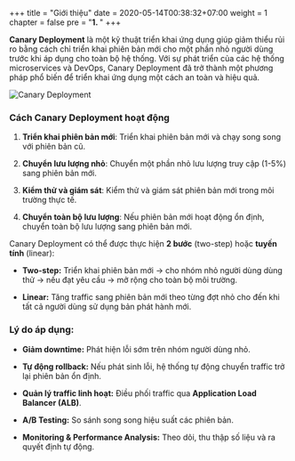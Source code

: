 +++
title = "Giới thiệu"
date = 2020-05-14T00:38:32+07:00
weight = 1
chapter = false
pre = "<b>1. </b>"
+++

**Canary Deployment** là một kỹ thuật triển khai ứng dụng giúp giảm thiểu rủi ro bằng cách chỉ triển khai phiên bản mới cho một phần nhỏ người dùng trước khi áp dụng cho toàn bộ hệ thống. Với sự phát triển của các hệ thống microservices và DevOps, Canary Deployment đã trở thành một phương pháp phổ biến để triển khai ứng dụng một cách an toàn và hiệu quả.

![Canary Deployment](/images/1-introduction/canary.png)

### Cách Canary Deployment hoạt động

1. **Triển khai phiên bản mới**: Triển khai phiên bản mới và chạy song song với phiên bản cũ.

2. **Chuyển lưu lượng nhỏ**: Chuyển một phần nhỏ lưu lượng truy cập (1-5%) sang phiên bản mới.

3. **Kiểm thử và giám sát**: Kiểm thử và giám sát phiên bản mới trong môi trường thực tế.

4. **Chuyển toàn bộ lưu lượng**: Nếu phiên bản mới hoạt động ổn định, chuyển toàn bộ lưu lượng sang phiên bản mới.

Canary Deployment có thể được thực hiện **2 bước** (two-step) hoặc **tuyến tính** (linear):

- **Two-step:** Triển khai phiên bản mới → cho nhóm nhỏ người dùng dùng thử → nếu đạt yêu cầu → mở rộng cho toàn bộ môi trường.

- **Linear:** Tăng traffic sang phiên bản mới theo từng đợt nhỏ cho đến khi tất cả người dùng sử dụng bản phát hành mới.

### Lý do áp dụng:

- **Giảm downtime:** Phát hiện lỗi sớm trên nhóm người dùng nhỏ.

- **Tự động rollback:** Nếu phát sinh lỗi, hệ thống tự động chuyển traffic trở lại phiên bản ổn định.

- **Quản lý traffic linh hoạt:** Điều phối traffic qua **Application Load Balancer (ALB)**.

- **A/B Testing:** So sánh song song hiệu suất các phiên bản.

- **Monitoring & Performance Analysis:** Theo dõi, thu thập số liệu và ra quyết định tự động.
